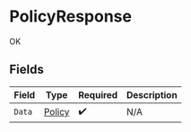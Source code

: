 # PolicyResponse

OK


## Fields

| Field                                       | Type                                        | Required                                    | Description                                 |
| ------------------------------------------- | ------------------------------------------- | ------------------------------------------- | ------------------------------------------- |
| `Data`                                      | [Policy](../../Models/Components/Policy.md) | :heavy_check_mark:                          | N/A                                         |